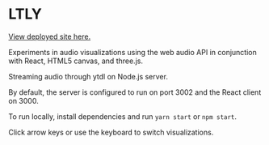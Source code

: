 # LTLY

[View deployed site here.](https://blackwright.github.io/ltly/)

Experiments in audio visualizations using the web audio API in conjunction with React, HTML5 canvas, and three.js.

Streaming audio through ytdl on Node.js server.

By default, the server is configured to run on port 3002 and the React client on 3000.

To run locally, install dependencies and run `yarn start` or `npm start`.

Click arrow keys or use the keyboard to switch visualizations.
